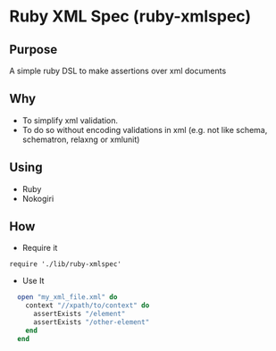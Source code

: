 # Ruby XML Spec (ruby-xmlspec)

## Purpose
A simple ruby DSL to make assertions over xml documents

## Why
- To simplify xml validation.
- To do so without encoding validations in xml (e.g. not like schema, schematron, relaxng or xmlunit)

## Using
- Ruby
- Nokogiri

## How
- Require it
```
require './lib/ruby-xmlspec'
```

- Use It
```ruby
  open "my_xml_file.xml" do
    context "//xpath/to/context" do
      assertExists "/element"
      assertExists "/other-element"
    end
  end
```
